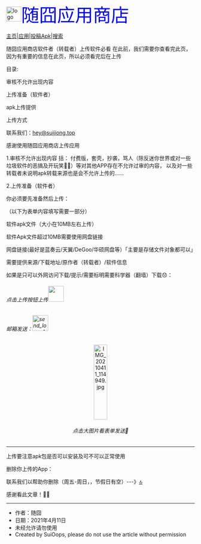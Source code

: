 <meta content="text/html; charset=utf-8" http-equiv="Content-Type"/><meta name="color-scheme" content="light dark"><meta name="viewport" content="width=device-width, initial-scale=1, user-scalable=no, minimal-ui">

<img loading="aaa" src="https://apps.suibbs.online/pic/extreme.png" alt="logo" width="40" height="40"><font face="微软雅黑" size="7.5" color="blue">随囧应用商店</font>

<a href="/#">主页</a>|<a href="/appss">应用</a>|<a href="#">投稿Apk</a>|<a href="/jquery/">搜索</a>

随囧应用商店软件者（转载者）上传软件必看
在此前，我们需要你查看完此页，因为有重要的信息在此页，所以必须看完后在上传

目录:

审核不允许出现内容

上传准备（软件者）

apk上传提供

上传方式

<a name="tell">联系我们：hey@suijiong.top</a>

感谢使用随囧应用商店上传应用

1.审核不允许出现内容
括：
付费版，套壳，抄袭，骂人（除反迷你世界或对一些垃圾软件的恶搞及开玩笑🤭🥳）等对其他APP存在不允许过审的内容，
以及对一些转载者未说明apk转载来源也是会不允许上传的......

 2.上传准备（软件者）

你必须要先准备然后上传：

（以下为表单内容填写需要一部分）

软件apk文件（大小在10MB左右上传）

软件Apk文件超过10MB需要使用网盘链接

网盘链接(最好是蓝奏云/天翼/DeGoo/华硕网盘等）「主要是存储文件对象都可以」

需要提供来源/下载地址/原作者（转载者）/软件信息

如果是只可以外网访问下载/提示/需要标明需要科学器（翻墙）下载😞：

<h6>点击上传按钮上传<a href="https://wj.qq.com/s2/8248994/31b1/"><img src = 'https://ftp.bmp.ovh/imgs/2021/04/f6752f1f1fe59fc4.png' width="42" height="42"/></a></h6>


<h6>邮箱发送：<a href="mailto:sui_bili@hotmail.com?subject=App上传来自（填写你的名称）"><img src="https://ae03.alicdn.com/kf/U481fbf4f5a9345fca978bafc80d4fde1V.jpg" alt="send_logo_42×42.png" width="42" height="42" /></a></h6>

<center>
<a href="https://590233ee4fbb3.cdn.sohucs.com/auto/1-auto663f037b390d41a8b29cac4aee3ef7ce">
<img src="https://590233ee4fbb3.cdn.sohucs.com/auto/1-auto663f037b390d41a8b29cac4aee3ef7ce" alt="IMG_20210411_114949.jpg" width="35.5" height="200" />
</a>
<h6>点击大图片看表单发送📄</h6>
</center>

______

上传要注意apk包是否可以安装及可不可以正常使用

删除你上传的App：

联系我们以帮助你删除（周五-周日，，节假日有空）---》<a href="#tell">🔝</a>

感谢看此文章！🤗💕

______
-  作者：随囧
-  日期：2021年4月11日
-  未经允许请勿使用
-  Created by SuiOops, please do not use the article without permission
